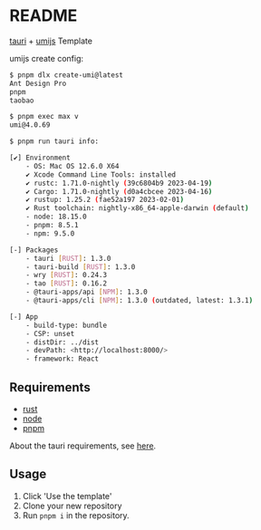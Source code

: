 # README

[tauri](https://tauri.app/v1/guides) + [umijs](https://umijs.org/docs/max/introduce) Template

umijs create config:

```bash
$ pnpm dlx create-umi@latest
Ant Design Pro
pnpm
taobao
```

```bash
$ pnpm exec max v
umi@4.0.69
```

```bash
$ pnpm run tauri info:

[✔] Environment
    - OS: Mac OS 12.6.0 X64
    ✔ Xcode Command Line Tools: installed
    ✔ rustc: 1.71.0-nightly (39c6804b9 2023-04-19)
    ✔ Cargo: 1.71.0-nightly (d0a4cbcee 2023-04-16)
    ✔ rustup: 1.25.2 (fae52a197 2023-02-01)
    ✔ Rust toolchain: nightly-x86_64-apple-darwin (default)
    - node: 18.15.0
    - pnpm: 8.5.1
    - npm: 9.5.0

[-] Packages
    - tauri [RUST]: 1.3.0
    - tauri-build [RUST]: 1.3.0
    - wry [RUST]: 0.24.3
    - tao [RUST]: 0.16.2
    - @tauri-apps/api [NPM]: 1.3.0
    - @tauri-apps/cli [NPM]: 1.3.0 (outdated, latest: 1.3.1)

[-] App
    - build-type: bundle
    - CSP: unset
    - distDir: ../dist
    - devPath: <http://localhost:8000/>
    - framework: React
```

## Requirements

- [rust](https://doc.rust-lang.org/cargo/getting-started/installation.html)
- [node](https://nodejs.org/en)
- [pnpm](https://github.com/pnpm/pnpm)

About the tauri requirements, see [here](https://tauri.app/v1/guides/getting-started/prerequisites).

## Usage

1. Click 'Use the template'
1. Clone your new repository
1. Run `pnpm i` in the repository.
